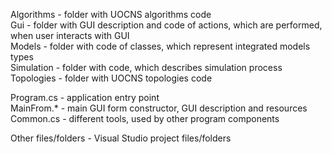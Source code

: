 Algorithms - folder with UOCNS algorithms code  
Gui - folder with GUI description and code of actions, which are performed, when user interacts with GUI  
Models - folder with code of classes, which represent integrated models types  
Simulation - folder with code, which describes simulation process  
Topologies - folder with UOCNS topologies code  
  
Program.cs - application entry point  
MainFrom.* - main GUI form constructor, GUI description and resources  
Common.cs - different tools, used by other program components  
  
Other files/folders - Visual Studio project files/folders
